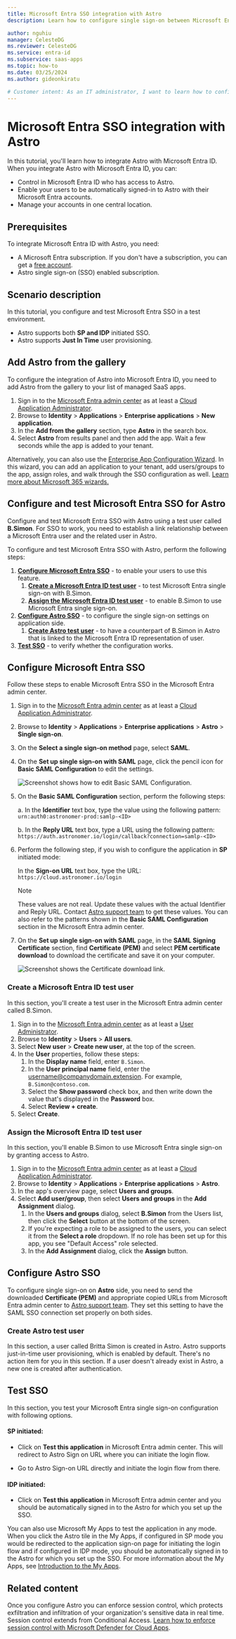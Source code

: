 ```yaml
---
title: Microsoft Entra SSO integration with Astro
description: Learn how to configure single sign-on between Microsoft Entra ID and Astro.

author: nguhiu
manager: CelesteDG
ms.reviewer: CelesteDG
ms.service: entra-id
ms.subservice: saas-apps
ms.topic: how-to
ms.date: 03/25/2024
ms.author: gideonkiratu

# Customer intent: As an IT administrator, I want to learn how to configure single sign-on between Microsoft Entra ID and Astro so that I can control who has access to Astro, enable automatic sign-in with Microsoft Entra accounts, and manage my accounts in one central location.
---
```


# Microsoft Entra SSO integration with Astro

In this tutorial, you'll learn how to integrate Astro with Microsoft Entra ID. When you integrate Astro with Microsoft Entra ID, you can:

* Control in Microsoft Entra ID who has access to Astro.
* Enable your users to be automatically signed-in to Astro with their Microsoft Entra accounts.
* Manage your accounts in one central location.

## Prerequisites

To integrate Microsoft Entra ID with Astro, you need:

* A Microsoft Entra subscription. If you don't have a subscription, you can get a [free account](https://azure.microsoft.com/free/).
* Astro single sign-on (SSO) enabled subscription.

## Scenario description

In this tutorial, you configure and test Microsoft Entra SSO in a test environment.

* Astro supports both **SP and IDP** initiated SSO.
* Astro supports **Just In Time** user provisioning.

## Add Astro from the gallery

To configure the integration of Astro into Microsoft Entra ID, you need to add Astro from the gallery to your list of managed SaaS apps.

1. Sign in to the [Microsoft Entra admin center](https://entra.microsoft.com) as at least a [Cloud Application Administrator](~/identity/role-based-access-control/permissions-reference.md#cloud-application-administrator).
1. Browse to **Identity** > **Applications** > **Enterprise applications** > **New application**.
1. In the **Add from the gallery** section, type **Astro** in the search box.
1. Select **Astro** from results panel and then add the app. Wait a few seconds while the app is added to your tenant.

Alternatively, you can also use the [Enterprise App Configuration Wizard](https://portal.office.com/AdminPortal/home?Q=Docs#/azureadappintegration). In this wizard, you can add an application to your tenant, add users/groups to the app, assign roles, and walk through the SSO configuration as well. [Learn more about Microsoft 365 wizards.](/microsoft-365/admin/misc/azure-ad-setup-guides)

## Configure and test Microsoft Entra SSO for Astro

Configure and test Microsoft Entra SSO with Astro using a test user called **B.Simon**. For SSO to work, you need to establish a link relationship between a Microsoft Entra user and the related user in Astro.

To configure and test Microsoft Entra SSO with Astro, perform the following steps:

1. **[Configure Microsoft Entra SSO](#configure-microsoft-entra-sso)** - to enable your users to use this feature.
    1. **[Create a Microsoft Entra ID test user](#create-a-microsoft-entra-id-test-user)** - to test Microsoft Entra single sign-on with B.Simon.
    1. **[Assign the Microsoft Entra ID test user](#assign-the-microsoft-entra-id-test-user)** - to enable B.Simon to use Microsoft Entra single sign-on.
1. **[Configure Astro SSO](#configure-astro-sso)** - to configure the single sign-on settings on application side.
    1. **[Create Astro test user](#create-astro-test-user)** - to have a counterpart of B.Simon in Astro that is linked to the Microsoft Entra ID representation of user.
1. **[Test SSO](#test-sso)** - to verify whether the configuration works.

## Configure Microsoft Entra SSO

Follow these steps to enable Microsoft Entra SSO in the Microsoft Entra admin center.

1. Sign in to the [Microsoft Entra admin center](https://entra.microsoft.com) as at least a [Cloud Application Administrator](~/identity/role-based-access-control/permissions-reference.md#cloud-application-administrator).
1. Browse to **Identity** > **Applications** > **Enterprise applications** > **Astro** > **Single sign-on**.
1. On the **Select a single sign-on method** page, select **SAML**.
1. On the **Set up single sign-on with SAML** page, click the pencil icon for **Basic SAML Configuration** to edit the settings.

   ![Screenshot shows how to edit Basic SAML Configuration.](common/edit-urls.png "Basic Configuration")

1. On the **Basic SAML Configuration** section, perform the following steps:

    a. In the **Identifier** text box, type the value using the following pattern:
    `urn:auth0:astronomer-prod:samlp-<ID>`

    b. In the **Reply URL** text box, type a URL using the following pattern:
    `https://auth.astronomer.io/login/callback?connection=samlp-<ID>`

1. Perform the following step, if you wish to configure the application in **SP** initiated mode:

    In the **Sign-on URL** text box, type the URL:
    `https://cloud.astronomer.io/login`

	> [!NOTE]
	> These values are not real. Update these values with the actual Identifier and Reply URL. Contact [Astro support team](mailto:support@astronomer.io) to get these values. You can also refer to the patterns shown in the **Basic SAML Configuration** section in the Microsoft Entra admin center.

1. On the **Set up single sign-on with SAML** page, in the **SAML Signing Certificate** section, find **Certificate (PEM)** and select **PEM certificate download** to download the certificate and save it on your computer.

    ![Screenshot shows the Certificate download link.](common/certificate-base64-download.png "Certificate")

### Create a Microsoft Entra ID test user

In this section, you'll create a test user in the Microsoft Entra admin center called B.Simon.

1. Sign in to the [Microsoft Entra admin center](https://entra.microsoft.com) as at least a [User Administrator](~/identity/role-based-access-control/permissions-reference.md#user-administrator).
1. Browse to **Identity** > **Users** > **All users**.
1. Select **New user** > **Create new user**, at the top of the screen.
1. In the **User** properties, follow these steps:
   1. In the **Display name** field, enter `B.Simon`.  
   1. In the **User principal name** field, enter the username@companydomain.extension. For example, `B.Simon@contoso.com`.
   1. Select the **Show password** check box, and then write down the value that's displayed in the **Password** box.
   1. Select **Review + create**.
1. Select **Create**.

### Assign the Microsoft Entra ID test user

In this section, you'll enable B.Simon to use Microsoft Entra single sign-on by granting access to Astro.

1. Sign in to the [Microsoft Entra admin center](https://entra.microsoft.com) as at least a [Cloud Application Administrator](~/identity/role-based-access-control/permissions-reference.md#cloud-application-administrator).
1. Browse to **Identity** > **Applications** > **Enterprise applications** > **Astro**.
1. In the app's overview page, select **Users and groups**.
1. Select **Add user/group**, then select **Users and groups** in the **Add Assignment** dialog.
   1. In the **Users and groups** dialog, select **B.Simon** from the Users list, then click the **Select** button at the bottom of the screen.
   1. If you're expecting a role to be assigned to the users, you can select it from the **Select a role** dropdown. If no role has been set up for this app, you see "Default Access" role selected.
   1. In the **Add Assignment** dialog, click the **Assign** button.

## Configure Astro SSO

To configure single sign-on on **Astro** side, you need to send the downloaded **Certificate (PEM)** and appropriate copied URLs from Microsoft Entra admin center to [Astro support team](mailto:support@astronomer.io). They set this setting to have the SAML SSO connection set properly on both sides.

### Create Astro test user

In this section, a user called Britta Simon is created in Astro. Astro supports just-in-time user provisioning, which is enabled by default. There's no action item for you in this section. If a user doesn't already exist in Astro, a new one is created after authentication.

## Test SSO 

In this section, you test your Microsoft Entra single sign-on configuration with following options.
 
#### SP initiated:
 
* Click on **Test this application** in Microsoft Entra admin center. This will redirect to Astro Sign on URL where you can initiate the login flow.  
 
* Go to Astro Sign-on URL directly and initiate the login flow from there.
 
#### IDP initiated:
 
* Click on **Test this application** in Microsoft Entra admin center and you should be automatically signed in to the Astro for which you set up the SSO.
 
You can also use Microsoft My Apps to test the application in any mode. When you click the Astro tile in the My Apps, if configured in SP mode you would be redirected to the application sign-on page for initiating the login flow and if configured in IDP mode, you should be automatically signed in to the Astro for which you set up the SSO. For more information about the My Apps, see [Introduction to the My Apps](https://support.microsoft.com/account-billing/sign-in-and-start-apps-from-the-my-apps-portal-2f3b1bae-0e5a-4a86-a33e-876fbd2a4510).

## Related content

Once you configure Astro you can enforce session control, which protects exfiltration and infiltration of your organization's sensitive data in real time. Session control extends from Conditional Access. [Learn how to enforce session control with Microsoft Defender for Cloud Apps](/cloud-app-security/proxy-deployment-any-app).
